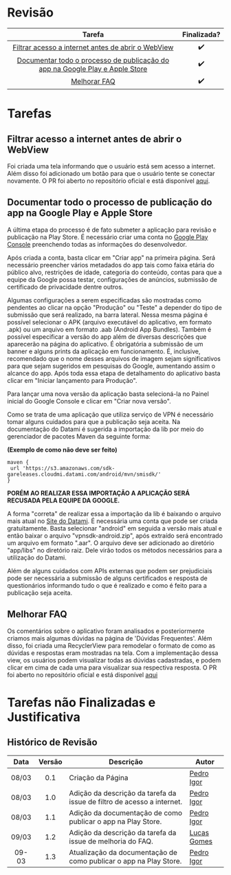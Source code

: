 # Revisão

Tarefa | Finalizada? |
:-----:|:-----------:|
[Filtrar acesso a internet antes de abrir o WebView](https://github.com/GCES-Escola-em-Casa-2020-2/wiki/issues/5) | :heavy_check_mark: |
[Documentar todo o processo de publicação do app na Google Play e Apple Store](https://github.com/GCES-Escola-em-Casa-2020-2/wiki/issues/6)| :heavy_check_mark: |
[Melhorar FAQ](https://github.com/GCES-Escola-em-Casa-2020-2/wiki/issues/3)| :heavy_check_mark: |

# Tarefas

## Filtrar acesso a internet antes de abrir o WebView

Foi criada uma tela informando que o usuário está sem acesso a internet. Além disso foi adicionado um botão para que o usuário tente se conectar novamente. O PR foi aberto no repositório oficial e está disponível [aqui](https://github.com/Escola-em-Casa/android-escola-em-casa/pull/55).

## Documentar todo o processo de publicação do app na Google Play e Apple Store

A última etapa do processo é de fato submeter a aplicação para revisão e publicação na Play Store. É necessário criar uma conta no [Google Play Console](https://play.google.com/console/signup) preenchendo todas as informações do desenvolvedor. 

Após criada a conta, basta clicar em "Criar app" na primeira página. Será necessário preencher vários metadados do app tais como faixa etária do público alvo, restrições de idade, categoria do conteúdo, contas para que a equipe da Google possa testar, configurações de anúncios, submissão de certificado de privacidade dentre outros. 

Algumas configurações a serem especificadas são mostradas como pendentes ao clicar na opção "Produção" ou "Teste" a depender do tipo de submissão que será realizado, na barra lateral. Nessa mesma página é possível selecionar o APK (arquivo executável do aplicativo, em formato .apk) ou um arquivo em formato .aab (Android App Bundles). Também é possível especificar a versão do app além de diversas descrições que aparecerão na página do aplicativo. É obrigatória a submissão de um banner e alguns prints da aplicação em funcionamento. É, inclusive, recomendado que o nome desses arquivos de imagem sejam significativos para que sejam sugeridos em pesquisas do Google, aumentando assim o alcance do app. Após toda essa etapa de detalhamento do aplicativo basta clicar em "Iniciar lançamento para Produção". 

Para lançar uma nova versão da aplicação basta selecioná-la no Painel inicial do Google Console e clicar em "Criar nova versão".

Como se trata de uma aplicação que utiliza serviço de VPN é necessário tomar alguns cuidados para que a publicação seja aceita. Na documentação do Datami é sugerida a importação da lib por meio do gerenciador de pacotes Maven da seguinte forma:

**(Exemplo de como não deve ser feito)**
```
maven {
 url 'https://s3.amazonaws.com/sdk-gareleases.cloudmi.datami.com/android/mvn/smisdk/'
}
 ```
 **PORÉM AO REALIZAR ESSA IMPORTAÇÃO A APLICAÇÃO SERÁ RECUSADA PELA EQUIPE DA GOOGLE.**

 A forma "correta" de realizar essa a importação da lib é baixando o arquivo mais atual no [Site do Datami](https://developer.datami.com/#/onboardhome/sdkintegrationkit). É necessária uma conta que pode ser criada gratuitamente. Basta selecionar "android" em seguida a versão mais atual e então baixar o arquivo "vpnsdk-android.zip", após extraído será encontrado um arquivo em formato ".aar". O arquivo deve ser adicionado ao diretório "app/libs" no diretório raiz. Dele virão todos os métodos necessários para a utilização do Datami.

 Além de alguns cuidados com APIs externas que podem ser prejudiciais pode ser necessária a submissão de alguns certificados e resposta de questionários informando tudo o que é realizado e como é feito para a publicação seja aceita.

## Melhorar FAQ

Os comentários sobre o aplicativo foram analisados e posteriormente criamos mais algumas dúvidas na página de 'Dúvidas Frequentes'. Além disso, foi criada uma RecyclerView para remodelar o formato de como as dúvidas e respostas eram mostradas na tela. Com a implementação dessa view, os usuários podem visualizar todas as dúvidas cadastradas, e podem clicar em cima de cada uma para visualizar sua respectiva resposta. O PR foi aberto no repositório oficial e está disponível [aqui](https://github.com/Escola-em-Casa/android-escola-em-casa/pull/56)

# Tarefas não Finalizadas e Justificativa

## Histórico de Revisão

Data | Versão | Descrição | Autor |
:---:|:------:|-----------|-------|
08/03|0.1 | Criação da Página | [Pedro Igor](https://github.com/pedroeagle) |
08/03|1.0 | Adição da descrição da tarefa da issue de filtro de acesso a internet. | [Pedro Igor](https://github.com/pedroeagle) |
08/03|1.1 | Adição da documentação de como publicar o app na Play Store. | [Pedro Igor](https://github.com/pedroeagle) |
09/03|1.2 | Adição da descrição da tarefa da issue de melhoria do FAQ. | [Lucas Gomes](https://github.com/LGomees) |
09-03|1.3 | Atualização da documentação de como publicar o app na Play Store. | [Pedro Igor](https://github.com/pedroeagle)|
